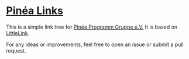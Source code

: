# [Pinéa Links](https://pineacorsica.github.io)

This is a simple link tree for [Pinéa Programm Gruppe e.V.](https://www.pinea-programm.de) It is based on [LittleLink](https://littlelink.io).

For any ideas or improvements, feel free to open an issue or submit a pull request.